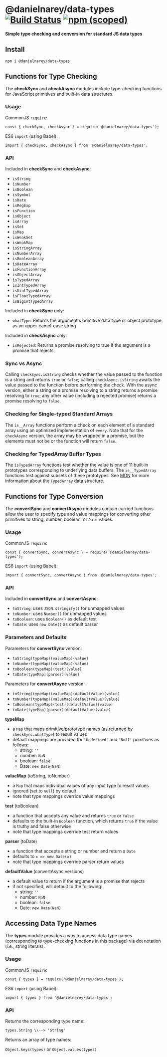 # @danielnarey/data-types [![Build Status](https://travis-ci.com/danielnarey/data-types.svg?branch=master)](https://travis-ci.com/danielnarey/data-types) [![npm (scoped)](https://img.shields.io/npm/v/@danielnarey/data-types)](https://www.npmjs.com/package/@danielnarey/data-types)

**Simple type checking and conversion for standard JS data types**


## Install

```
npm i @danielnarey/data-types
```

## Functions for Type Checking

The **checkSync** and **checkAsync** modules include type-checking functions for JavaScript primitives and built-in data structures.

### Usage

CommonJS `require`:
```
const { checkSync, checkAsync } = require('@danielnarey/data-types');
```

ES6 `import` (using Babel):
```
import { checkSync, checkAsync } from '@danielnarey/data-types';
```

### API

Included in **checkSync** and **checkAsync**:
- `isString`
- `isNumber`
- `isBoolean`
- `isSymbol`
- `isDate`
- `isRegExp`
- `isFunction`
- `isObject`
- `isArray`
- `isSet`
- `isMap`
- `isWeakSet`
- `isWeakMap`
- `isStringArray`
- `isNumberArray`
- `isBooleanArray`
- `isDateArray`
- `isFunctionArray`
- `isObjectArray`
- `isTypedArray`
- `isIntTypedArray`
- `isUintTypedArray`
- `isFloatTypedArray`
- `isBigIntTypedArray`

Included in **checkSync** only:
- `whatType`: Returns the argument's primitive data type or object prototype as an upper-camel-case string

Included in **checkAsync** only:
- `isRejected`: Returns a promise resolving to true if the argument is a promise that rejects

### Sync vs Async

Calling `checkSync.isString` checks whether the value passed to the function is a string and returns `true` or `false`; calling `checkAsync.isString` awaits the value passed to the function before performing the check. With the async version, either a string or a promise resolving to a string returns a promise resolving to `true`; any other value (including a rejected promise) returns a promise resolving to `false`. 

### Checking for Single-typed Standard Arrays
The `is__Array` functions perform a check on each element of a standard array using an optimized implementation of `every`. Note that for the `checkAsync` version, the array may be wrapped in a promise, but the elements must not be or the function will return `false`. 

### Checking for TypedArray Buffer Types
The `isTypedArray` functions test whether the value is one of 11 built-in prototypes corresponding to underlying data buffers. The `is__TypedArray` functions test against subsets of these prototypes. See [MDN](https://developer.mozilla.org/en-US/docs/Web/JavaScript/Reference/Global_Objects/TypedArray) for more information about the `TypedArray` data structure.


## Functions for Type Conversion

The **convertSync** and **convertAsync** modules contain curried functions allow the user to specify type and value mappings for converting other primitives to string, number, boolean, or `Date` values. 

### Usage

CommonJS `require`:
```
const { convertSync, convertAsync } = require('@danielnarey/data-types');
```

ES6 `import` (using Babel):
```
import { convertSync, convertAsync } from '@danielnarey/data-types';
```

### API

Included in **convertSync** and **convertAsync**:
- `toString`: uses `JSON.stringify()` for unmapped values
- `toNumber`: uses `Number()` for unmapped values
- `toBoolean`: uses `Boolean()` as default test
- `toDate`: uses `new Date()` as default parser

### Parameters and Defaults

Parameters for **convertSync** version:
- `toString(typeMap)(valueMap)(value)`
- `toNumber(typeMap)(valueMap)(value)`
- `toBoolean(typeMap)(test)(value)`
- `toDate(typeMap)(parser)(value)`

Parameters for **convertAsync** version:
- `toString(typeMap)(valueMap)(defaultValue)(value)`
- `toNumber(typeMap)(valueMap)(defaultValue)(value)`
- `toBoolean(typeMap)(test)(defaultValue)(value)`
- `toDate(typeMap)(parser)(defaultValue)(value)`

**typeMap**

- a `Map` that maps primitive/prototype names (as returned by `checkSync.whatType`) to result values
- default mappings are provided for `'Undefined'` and `'Null'` primitives as follows:
  + string: `''`
  + number: `NaN`
  + boolean: `false`
  + Date: `new Date(NaN)`

**valueMap** (toString, toNumber)

- a `Map` that maps individual values of any input type to result values
- ignored (set to `null`) by default
- note that type mappings override value mappings

**test** (toBoolean)
- a function that accepts any value and returns `true` or `false`
- defaults to the built-in `Boolean` function, which returns `true` if the value is truthy and false otherwise
- note that type mappings override test return values

**parser** (toDate)
- a function that accepts a string or number and return a `Date`
- defaults to `x => new Date(x)`
- note that type mappings override parser return values

**defaultValue** (convertAsync versions)
- a default value to return if the argument is a promise that rejects
- if not specified, will default to the following: 
  + string: `''`
  + number: `NaN`
  + boolean: `false`
  + Date: `new Date(NaN)`


## Accessing Data Type Names

The **types** module provides a way to access data type names (corresponding to type-checking functions in this package) via dot notation (i.e., string literals). 

### Usage

CommonJS `require`:
```
const { types } = require('@danielnarey/data-types');
```

ES6 `import` (using Babel):
```
import { types } from '@danielnarey/data-types';
```

### API

Returns the corresponding type name: 

`types.String \\--> 'String'` 

Returns an array of type names: 

`Object.keys(types)` or `Object.values(types)`
